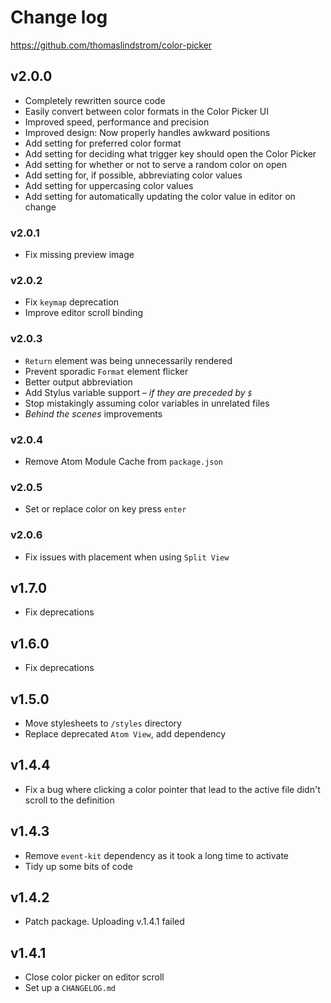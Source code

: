 # Change log

https://github.com/thomaslindstrom/color-picker

## v2.0.0
- Completely rewritten source code
- Easily convert between color formats in the Color Picker UI
- Improved speed, performance and precision
- Improved design: Now properly handles awkward positions
- Add setting for preferred color format
- Add setting for deciding what trigger key should open the Color Picker
- Add setting for whether or not to serve a random color on open
- Add setting for, if possible, abbreviating color values
- Add setting for uppercasing color values
- Add setting for automatically updating the color value in editor on change

### v2.0.1
- Fix missing preview image

### v2.0.2
- Fix `keymap` deprecation
- Improve editor scroll binding

### v2.0.3
- `Return` element was being unnecessarily rendered
- Prevent sporadic `Format` element flicker
- Better output abbreviation
- Add Stylus variable support – *if they are preceded by `$`*
- Stop mistakingly assuming color variables in unrelated files
- *Behind the scenes* improvements

### v2.0.4
- Remove Atom Module Cache from `package.json`

### v2.0.5
- Set or replace color on key press `enter`

### v2.0.6
- Fix issues with placement when using `Split View`

## v1.7.0
- Fix deprecations

## v1.6.0
- Fix deprecations

## v1.5.0
- Move stylesheets to `/styles` directory
- Replace deprecated `Atom View`, add dependency

## v1.4.4
- Fix a bug where clicking a color pointer that lead to the active file didn't scroll to the definition

## v1.4.3
- Remove `event-kit` dependency as it took a long time to activate
- Tidy up some bits of code

## v1.4.2
- Patch package. Uploading v.1.4.1 failed

## v1.4.1
- Close color picker on editor scroll
- Set up a `CHANGELOG.md`
